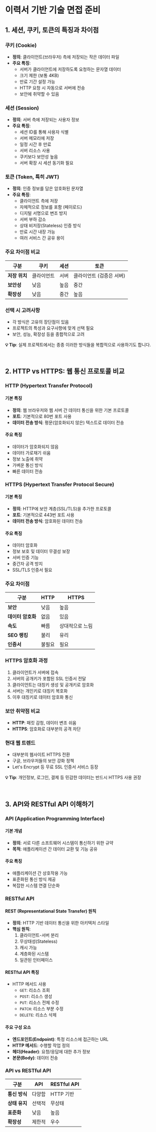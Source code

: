 # 이력서 기반 기술 면접 준비

## 1. 세션, 쿠키, 토큰의 특징과 차이점

### 쿠키 (Cookie)
- **정의**: 클라이언트(브라우저) 측에 저장되는 작은 데이터 파일
- **주요 특징**:
  - 서버가 클라이언트에 저장하도록 요청하는 문자열 데이터
  - 크기 제한 (보통 4KB)
  - 만료 기간 설정 가능
  - HTTP 요청 시 자동으로 서버에 전송
  - 보안에 취약할 수 있음

### 세션 (Session)
- **정의**: 서버 측에 저장되는 사용자 정보
- **주요 특징**:
  - 세션 ID를 통해 사용자 식별
  - 서버 메모리에 저장
  - 일정 시간 후 만료
  - 서버 리소스 사용
  - 쿠키보다 보안성 높음
  - 서버 확장 시 세션 동기화 필요

### 토큰 (Token, 특히 JWT)
- **정의**: 인증 정보를 담은 암호화된 문자열
- **주요 특징**:
  - 클라이언트 측에 저장
  - 자체적으로 정보를 포함 (페이로드)
  - 디지털 서명으로 변조 방지
  - 서버 부하 감소
  - 상태 비저장(Stateless) 인증 방식
  - 만료 시간 내장 가능
  - 여러 서비스 간 공유 용이

### 주요 차이점 비교

| 구분 | 쿠키 | 세션 | 토큰 |
|------|------|------|------|
| **저장 위치** | 클라이언트 | 서버 | 클라이언트 (검증은 서버) |
| **보안성** | 낮음 | 높음 | 중간 |
| **확장성** | 낮음 | 중간 | 높음 |

### 선택 시 고려사항
- 각 방식은 고유의 장단점이 있음
- 프로젝트의 특성과 요구사항에 맞게 선택 필요
- 보안, 성능, 확장성 등을 종합적으로 고려

**💡 Tip**: 실제 프로젝트에서는 종종 이러한 방식들을 복합적으로 사용하기도 합니다.

<br>

## 2. HTTP vs HTTPS: 웹 통신 프로토콜 비교

### HTTP (Hypertext Transfer Protocol)
#### 기본 특징
- **정의**: 웹 브라우저와 웹 서버 간 데이터 통신을 위한 기본 프로토콜
- **포트**: 기본적으로 80번 포트 사용
- **데이터 전송 방식**: 평문(암호화되지 않은) 텍스트로 데이터 전송

#### 주요 특징
- 데이터가 암호화되지 않음
- 데이터 가로채기 쉬움
- 정보 노출에 취약
- 가벼운 통신 방식
- 빠른 데이터 전송

### HTTPS (Hypertext Transfer Protocol Secure)
#### 기본 특징
- **정의**: HTTP에 보안 계층(SSL/TLS)을 추가한 프로토콜
- **포트**: 기본적으로 443번 포트 사용
- **데이터 전송 방식**: 암호화된 데이터 전송

#### 주요 특징
- 데이터 암호화 
- 정보 보호 및 데이터 무결성 보장
- 서버 인증 기능
- 중간자 공격 방지
- SSL/TLS 인증서 필요

### 주요 차이점

| 구분 | HTTP | HTTPS |
|------|------|-------|
| **보안** | 낮음 | 높음 |
| **데이터 암호화** | 없음 | 있음 |
| **속도** | 빠름 | 상대적으로 느림 |
| **SEO 랭킹** | 불리 | 유리 |
| **인증서** | 불필요 | 필요 |

### HTTPS 암호화 과정
1. 클라이언트가 서버에 접속
2. 서버의 공개키가 포함된 SSL 인증서 전달
3. 클라이언트는 대칭키 생성 및 공개키로 암호화
4. 서버는 개인키로 대칭키 복호화
5. 이후 대칭키로 데이터 암호화 통신

### 보안 취약점 비교
- **HTTP**: 패킷 감청, 데이터 변조 쉬움
- **HTTPS**: 암호화로 대부분의 공격 차단

### 현대 웹 트렌드
- 대부분의 웹사이트 HTTPS 전환
- 구글, 브라우저들의 보안 강화 정책
- Let's Encrypt 등 무료 SSL 인증서 서비스 등장

**💡 Tip**: 개인정보, 로그인, 결제 등 민감한 데이터는 반드시 HTTPS 사용 권장

<br>

## 3. API와 RESTful API 이해하기

### API (Application Programming Interface)
#### 기본 개념
- **정의**: 서로 다른 소프트웨어 시스템이 통신하기 위한 규약
- **목적**: 애플리케이션 간 데이터 교환 및 기능 공유

#### 주요 특징
- 애플리케이션 간 상호작용 가능
- 표준화된 통신 방식 제공
- 복잡한 시스템 연결 단순화

### RESTful API
#### REST (Representational State Transfer) 원칙
- **정의**: HTTP 기반 데이터 통신을 위한 아키텍처 스타일
- **핵심 원칙**:
  1. 클라이언트-서버 분리
  2. 무상태성(Stateless)
  3. 캐시 가능
  4. 계층화된 시스템
  5. 일관된 인터페이스

#### RESTful API 특징
- HTTP 메서드 사용
  - `GET`: 리소스 조회
  - `POST`: 리소스 생성
  - `PUT`: 리소스 전체 수정
  - `PATCH`: 리소스 부분 수정
  - `DELETE`: 리소스 삭제

#### 주요 구성 요소
- **엔드포인트(Endpoint)**: 특정 리소스에 접근하는 URL
- **HTTP 메서드**: 수행할 작업 정의
- **헤더(Header)**: 요청/응답에 대한 추가 정보
- **본문(Body)**: 데이터 전송

### API vs RESTful API

| 구분 | API | RESTful API |
|------|-----|-------------|
| **통신 방식** | 다양함 | HTTP 기반 |
| **상태 유지** | 선택적 | 무상태 |
| **표준화** | 낮음 | 높음 |
| **확장성** | 제한적 | 우수 |

<br>
